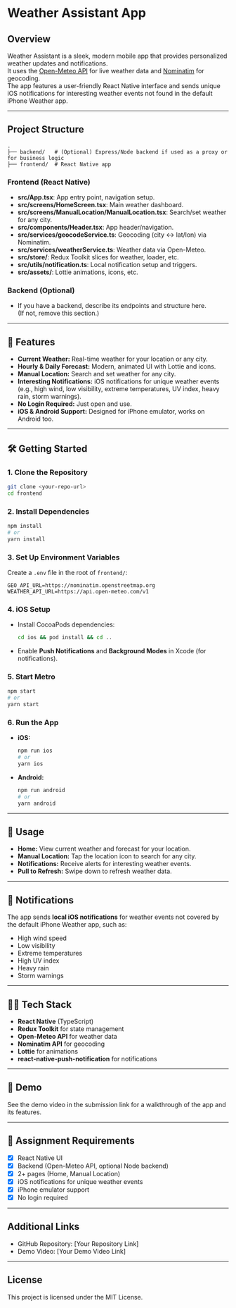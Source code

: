 # Weather Assistant App

## Overview
Weather Assistant is a sleek, modern mobile app that provides personalized weather updates and notifications.  
It uses the [Open-Meteo API](https://open-meteo.com/) for live weather data and [Nominatim](https://nominatim.openstreetmap.org/) for geocoding.  
The app features a user-friendly React Native interface and sends unique iOS notifications for interesting weather events not found in the default iPhone Weather app.

---

## Project Structure

```
.
├── backend/   # (Optional) Express/Node backend if used as a proxy or for business logic
├── frontend/  # React Native app
```

### Frontend (React Native)
- **src/App.tsx**: App entry point, navigation setup.
- **src/screens/HomeScreen.tsx**: Main weather dashboard.
- **src/screens/ManualLocation/ManualLocation.tsx**: Search/set weather for any city.
- **src/components/Header.tsx**: App header/navigation.
- **src/services/geocodeService.ts**: Geocoding (city ↔ lat/lon) via Nominatim.
- **src/services/weatherService.ts**: Weather data via Open-Meteo.
- **src/store/**: Redux Toolkit slices for weather, loader, etc.
- **src/utils/notification.ts**: Local notification setup and triggers.
- **src/assets/**: Lottie animations, icons, etc.

### Backend (Optional)
- If you have a backend, describe its endpoints and structure here.  
  (If not, remove this section.)

---

## 🚀 Features

- **Current Weather:** Real-time weather for your location or any city.
- **Hourly & Daily Forecast:** Modern, animated UI with Lottie and icons.
- **Manual Location:** Search and set weather for any city.
- **Interesting Notifications:** iOS notifications for unique weather events (e.g., high wind, low visibility, extreme temperatures, UV index, heavy rain, storm warnings).
- **No Login Required:** Just open and use.
- **iOS & Android Support:** Designed for iPhone emulator, works on Android too.

---

## 🛠️ Getting Started

### 1. Clone the Repository

```sh
git clone <your-repo-url>
cd frontend
```

### 2. Install Dependencies

```sh
npm install
# or
yarn install
```

### 3. Set Up Environment Variables

Create a `.env` file in the root of `frontend/`:

```
GEO_API_URL=https://nominatim.openstreetmap.org
WEATHER_API_URL=https://api.open-meteo.com/v1
```

### 4. iOS Setup

- Install CocoaPods dependencies:
  ```sh
  cd ios && pod install && cd ..
  ```
- Enable **Push Notifications** and **Background Modes** in Xcode (for notifications).

### 5. Start Metro

```sh
npm start
# or
yarn start
```

### 6. Run the App

- **iOS:**
  ```sh
  npm run ios
  # or
  yarn ios
  ```
- **Android:**
  ```sh
  npm run android
  # or
  yarn android
  ```

---

## 📱 Usage

- **Home:** View current weather and forecast for your location.
- **Manual Location:** Tap the location icon to search for any city.
- **Notifications:** Receive alerts for interesting weather events.
- **Pull to Refresh:** Swipe down to refresh weather data.

---

## 🔔 Notifications

The app sends **local iOS notifications** for weather events not covered by the default iPhone Weather app, such as:
- High wind speed
- Low visibility
- Extreme temperatures
- High UV index
- Heavy rain
- Storm warnings

---

## 🧑‍💻 Tech Stack

- **React Native** (TypeScript)
- **Redux Toolkit** for state management
- **Open-Meteo API** for weather data
- **Nominatim API** for geocoding
- **Lottie** for animations
- **react-native-push-notification** for notifications

---

## 📸 Demo

See the demo video in the submission link for a walkthrough of the app and its features.

---

## 📝 Assignment Requirements

- [x] React Native UI
- [x] Backend (Open-Meteo API, optional Node backend)
- [x] 2+ pages (Home, Manual Location)
- [x] iOS notifications for unique weather events
- [x] iPhone emulator support
- [x] No login required

---

## Additional Links
- GitHub Repository: [Your Repository Link]
- Demo Video: [Your Demo Video Link]

---

## License
This project is licensed under the MIT License.
